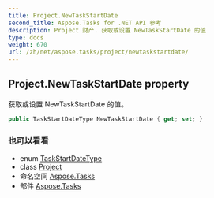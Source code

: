 ```yaml
---
title: Project.NewTaskStartDate
second_title: Aspose.Tasks for .NET API 参考
description: Project 财产. 获取或设置 NewTaskStartDate 的值
type: docs
weight: 670
url: /zh/net/aspose.tasks/project/newtaskstartdate/
---
```

## Project.NewTaskStartDate property

获取或设置 NewTaskStartDate 的值。

```csharp
public TaskStartDateType NewTaskStartDate { get; set; }
```

### 也可以看看

* enum [TaskStartDateType](../../taskstartdatetype/)
* class [Project](../)
* 命名空间 [Aspose.Tasks](../../project/)
* 部件 [Aspose.Tasks](../../../)


